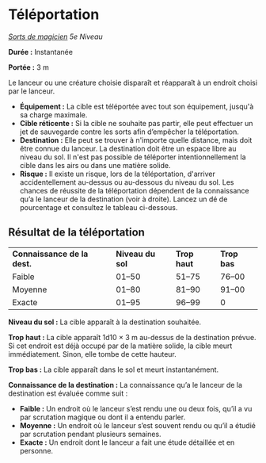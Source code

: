 # Téléportation


*[Sorts de magicien](../Sorts_de_magicien.md) 5e Niveau*

**Durée :** Instantanée

**Portée :** 3 m

Le lanceur ou une créature choisie disparaît et réapparaît à un endroit
choisi par le lanceur.

  - **Équipement :** La cible est téléportée avec tout son équipement,
    jusqu'à sa charge maximale.
  - **Cible réticente :** Si la cible ne souhaite pas partir, elle peut
    effectuer un jet de sauvegarde contre les sorts afin d’empêcher la
    téléportation.
  - **Destination :** Elle peut se trouver à n'importe quelle distance,
    mais doit être connue du lanceur. La destination doit être un espace
    libre au niveau du sol. Il n'est pas possible de téléporter
    intentionnellement la cible dans les airs ou dans une matière
    solide.
  - **Risque :** Il existe un risque, lors de la téléportation,
    d'arriver accidentellement au-dessus ou au-dessous du niveau du sol.
    Les chances de réussite de la téléportation dépendent de la
    connaissance qu’a le lanceur de la destination (voir à droite).
    Lancez un dé de pourcentage et consultez le tableau ci-dessous.

## Résultat de la téléportation

|                              |                   |               |              |
| ---------------------------- | ----------------- | ------------- | ------------ |
| **Connaissance de la dest.** | **Niveau du sol** | **Trop haut** | **Trop bas** |
| Faible                       | 01–50             | 51–75         | 76–00        |
| Moyenne                      | 01–80             | 81–90         | 91–00        |
| Exacte                       | 01–95             | 96–99         | 0            |

**Niveau du sol :** La cible apparaît à la destination souhaitée.

**Trop haut :** La cible apparaît 1d10 × 3 m au-dessus de la destination
prévue. Si cet endroit est déjà occupé par de la matière solide, la
cible meurt immédiatement. Sinon, elle tombe de cette hauteur.

**Trop bas :** La cible apparaît dans le sol et meurt instantanément.

**Connaissance de la destination :** La connaissance qu’a le lanceur de
la destination est évaluée comme suit :

  - **Faible :** Un endroit où le lanceur s’est rendu une ou deux fois,
    qu’il a vu par scrutation magique ou dont il a entendu parler.
  - **Moyenne :** Un endroit où le lanceur s’est souvent rendu ou qu’il
    a étudié par scrutation pendant plusieurs semaines.
  - **Exacte :** Un endroit dont le lanceur a fait une étude détaillée
    et en personne.